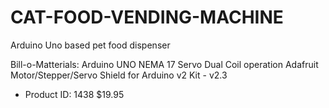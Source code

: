 # CAT-FOOD-VENDING-MACHINE
Arduino Uno based pet food dispenser

Bill-o-Matterials:
Arduino UNO
NEMA 17 Servo Dual Coil operation
Adafruit Motor/Stepper/Servo Shield for Arduino v2 Kit - v2.3
 - Product ID: 1438 $19.95